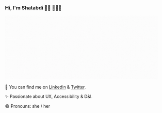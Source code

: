   ### Hi, I'm Shatabdi  👋🏼 👩🏻‍💻

<img src="https://github.com/shatabdi17/shatabdi17/blob/master/cover.gif" alt="banner that says shatabdi bhattacharjee - software developer">
    
  🔗  You can find me on [LinkedIn](https://www.linkedin.com/in/shatabdibhattacharjee-17/) & [Twitter](https://twitter.com/shatabdi_nb).

  ✨  Passionate about UX, Accessibility & D&I.
 
  😄  Pronouns: she / her


<!--
**shatabdi17/shatabdi17** is a ✨ _special_ ✨ repository because its `README.md` (this file) appears on your GitHub profile.

Here are some ideas to get you started:

- 🔭 I’m currently working on ...
- 🌱 I’m currently learning ...
- 👯 I’m looking to collaborate on ...
- 🤔 I’m looking for help with ...
- 💬 Ask me about ...
- 📫 How to reach me: ...
- 😄 Pronouns: ...
- ⚡ Fun fact: ...
<img src="https://github.com/shatabdi17/shatabdi17/blob/master/cover.png" alt="banner that says shatabdi bhattacharjee - software developer">
<img src="https://github.com/shatabdi17/shatabdi17/blob/master/cover.gif" alt="banner that says shatabdi bhattacharjee - software developer">
  
-->
